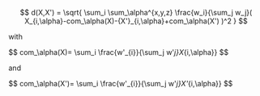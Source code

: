 $$
d(X,X') = \sqrt{ \sum_i \sum_\alpha^{x,y,z}  \frac{w_i}{\sum_j w_j}( X_{i,\alpha}-com_\alpha(X)-{X'}_{i,\alpha}+com_\alpha(X') )^2 }
$$

with

$$
com_\alpha(X)= \sum_i  \frac{w'_{i}}{\sum_j w'_j}X_{i,\alpha}}
$$

and

$$
com_\alpha(X')= \sum_i  \frac{w'_{i}}{\sum_j w'_j}X'_{i,\alpha}}
$$
